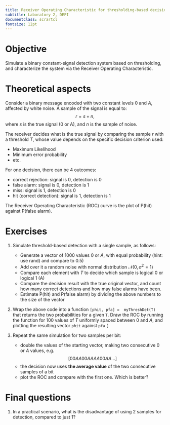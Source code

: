 ```yaml
---
title: Receiver Operating Characteristic for thresholding-based decision
subtitle: Laboratory 2, DEPI
documentclass: scrartcl
fontsize: 12pt
---
```



# Objective

Simulate a binary constant-signal detection system based on thresholding, and
characterize the system via the Receiver Operating Characteristic.

# Theoretical aspects

Consider a binary message encoded with two constant levels $0$ and $A$, affected by white noise.
A sample of the signal is equal to:
$$r = s + n,$$
where $s$ is the true signal (0 or A), and $n$ is the sample of noise.

The receiver decides what is the true signal by comparing the sample $r$
with a threshold $T$, whose value depends on the specific decision criterion used:

  * Maximum Likelihood
  * Minimum error probability
  * etc.

For one decision, there can be 4 outcomes:

  * correct rejection: signal is 0, detection is 0
  * false alarm: signal is 0, detection is 1
  * miss: signal is 1, detection is 0
  * hit (correct detection): signal is 1, detection is 1

The Receiver Operating Characteristic (ROC) curve is the plot of
P(hit) against  P(false alarm).


# Exercises

1. Simulate threshold-based detection with a single sample, as follows:
    * Generate a vector of 1000 values $0$ or $A$, with equal probability (hint: use rand) and compare to 0.5)
    * Add over it a random noise with normal distribution $\mathcal{N}(0, \sigma^2=1)$
    * Compare each element with $T$ to decide which sample is logical 0 or logical 1 (A)
    * Compare the decision result with the true original vector, and count how many
    correct detections and how may false alarms have been.
    * Estimate P(hit) and P(false alarm) by dividing the above numbers to the size of the vector

1. Wrap the above code into a function  `[phit, pfa] =  myThreshDet(T)` that returns
the two probabilities for a given `T`. Draw the ROC by running the function for 100 values of $T$ uniformly
spaced between $0$ and $A$, and plotting the resulting vector `phit` against `pfa` (

2. Repeat the same simulation for two samples per bit:
    * double the values of the starting vector, making two consecutive $0$ or $A$ values, e.g. $$[0 0 A A 0 0 A A A A 0 0 A A ...]$$
    * the decision now uses **the average  value** of the two consecutive samples of a bit
    * plot the ROC and compare with the first one. Which is better?


# Final questions

1. In a practical scenario, what is the disadvantage of using 2 samples for detection, compared to just 1?

